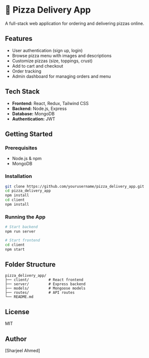 # 🍕 Pizza Delivery App

A full-stack web application for ordering and delivering pizzas online.

## Features

- User authentication (sign up, login)
- Browse pizza menu with images and descriptions
- Customize pizzas (size, toppings, crust)
- Add to cart and checkout
- Order tracking
- Admin dashboard for managing orders and menu

## Tech Stack

- **Frontend:** React, Redux, Tailwind CSS
- **Backend:** Node.js, Express
- **Database:** MongoDB
- **Authentication:** JWT

## Getting Started

### Prerequisites

- Node.js & npm
- MongoDB

### Installation

```bash
git clone https://github.com/yourusername/pizza_delivery_app.git
cd pizza_delivery_app
npm install
cd client
npm install
```

### Running the App

```bash
# Start backend
npm run server

# Start frontend
cd client
npm start
```

## Folder Structure

```
pizza_delivery_app/
├── client/         # React frontend
├── server/         # Express backend
├── models/         # Mongoose models
├── routes/         # API routes
└── README.md
```

## License

MIT

## Author

[Sharjeel Ahmed]